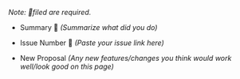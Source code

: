 *Note: 🔺filed are required.*

 - Summary 🔺 *(Summarize what did you do)*
 
 - Issue Number 🔺 *(Paste your issue link here)*

- New Proposal *(Any new features/changes you think would work well/look good on this page)*
